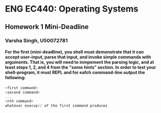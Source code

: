 # ENG EC440: Operating Systems
## Homework 1 Mini-Deadline
### Varsha Singh, U50072781
#### For the first (mini-deadline),  you shell must demonstrate that it can accept user-input, parse that input, and invoke simple commands with arguments. That is, you will need to inmpement the parsing logic, and at least steps 1, 2, and 4 from the "some hints" section. In order to test your shell-program, it must REPL and for eafch command-line output the following:
```c
<first command>
<second command>
...
<nth command>
whatever execvp() of the first command produces
```